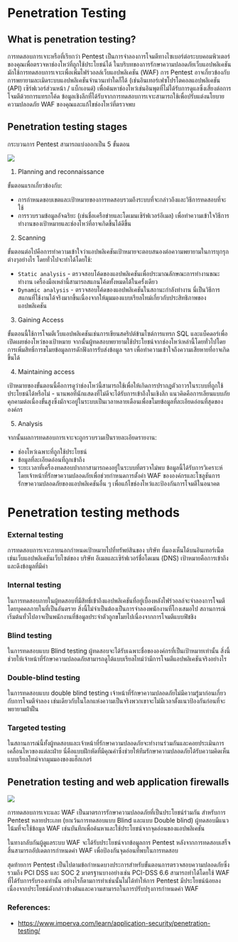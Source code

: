 # Penetration Testing

## What is penetration testing?

การทดสอบการเจาะหรือที่เรียกว่า Pentest เป็นการจำลองการโจมตีทางไซเบอร์ต่อระบบคอมพิวเตอร์ของคุณเพื่อตรวจหาช่องโหว่ที่ถูกใช้ประโยชน์ได้ ในบริบทของการรักษาความปลอดภัยเว็บแอปพลิเคชันมักใช้การทดสอบการเจาะเพื่อเพิ่มไฟร์วอลล์เว็บแอปพลิเคชัน (WAF)
การ Pentest อาจเกี่ยวข้องกับการพยายามละเมิดระบบแอปพลิเคชันจำนวนเท่าใดก็ได้ (เช่นอินเทอร์เฟซโปรโตคอลแอปพลิเคชัน (API) เซิร์ฟเวอร์ส่วนหน้า / แบ็กเอนด์) เพื่อค้นหาช่องโหว่เช่นอินพุตที่ไม่ได้รับการดูแลซึ่งเสี่ยงต่อการโจมตีด้วยการแทรกโค้ด
ข้อมูลเชิงลึกที่ได้รับจากการทดสอบการเจาะสามารถใช้เพื่อปรับแต่งนโยบายความปลอดภัย WAF ของคุณและแก้ไขช่องโหว่ที่ตรวจพบ

## Penetration testing stages

กระบวนการ Pentest สามารถแบ่งออกเป็น 5 ขั้นตอน

![](https://www.imperva.com/learn/wp-content/uploads/sites/13/2019/01/pen-testing.jpg)

1. Planning and reconnaissance

ขั้นตอนแรกเกี่ยวข้องกับ:
- การกำหนดขอบเขตและเป้าหมายของการทดสอบรวมถึงระบบที่จะกล่าวถึงและวิธีการทดสอบที่จะใช้
- การรวบรวมข้อมูลอัจฉริยะ (เช่นชื่อเครือข่ายและโดเมนเซิร์ฟเวอร์อีเมล) เพื่อทำความเข้าใจวิธีการทำงานของเป้าหมายและช่องโหว่ที่อาจเกิดขึ้นได้ดีขึ้น

2. Scanning

ขั้นตอนต่อไปคือการทำความเข้าใจว่าแอปพลิเคชันเป้าหมายจะตอบสนองต่อความพยายามในการบุกรุกต่างๆอย่างไร โดยทั่วไปจะทำได้โดยใช้:
- `Static analysis` - ตรวจสอบโค้ดของแอปพลิเคชันเพื่อประมาณลักษณะการทำงานขณะทำงาน เครื่องมือเหล่านี้สามารถสแกนโค้ดทั้งหมดได้ในครั้งเดียว
- `Dynamic analysis` - ตรวจสอบโค้ดของแอปพลิเคชันในสถานะกำลังทำงาน นี่เป็นวิธีการสแกนที่ใช้งานได้จริงมากขึ้นเนื่องจากให้มุมมองแบบเรียลไทม์เกี่ยวกับประสิทธิภาพของแอปพลิเคชัน

3. Gaining Access

ขั้นตอนนี้ใช้การโจมตีเว็บแอปพลิเคชันเช่นการเขียนสคริปต์ข้ามไซต์การแทรก SQL และแบ็คดอร์เพื่อเปิดเผยช่องโหว่ของเป้าหมาย จากนั้นผู้ทดสอบพยายามใช้ประโยชน์จากช่องโหว่เหล่านี้โดยทั่วไปโดยการเพิ่มสิทธิ์การขโมยข้อมูลการดักฟังการรับส่งข้อมูล ฯลฯ เพื่อทำความเข้าใจถึงความเสียหายที่อาจเกิดขึ้นได้

4. Maintaining access

เป้าหมายของขั้นตอนนี้คือการดูว่าช่องโหว่นี้สามารถใช้เพื่อให้เกิดการปรากฏตัวถาวรในระบบที่ถูกใช้ประโยชน์ได้หรือไม่ - นานพอที่นักแสดงที่ไม่ดีจะได้รับการเข้าถึงในเชิงลึก แนวคิดคือการเลียนแบบภัยคุกคามต่อเนื่องขั้นสูงซึ่งมักจะอยู่ในระบบเป็นเวลาหลายเดือนเพื่อขโมยข้อมูลที่ละเอียดอ่อนที่สุดขององค์กร

5. Analysis

จากนั้นผลการทดสอบการเจาะจะถูกรวบรวมเป็นรายละเอียดรายงาน:
- ช่องโหว่เฉพาะที่ถูกใช้ประโยชน์
- ข้อมูลที่ละเอียดอ่อนที่ถูกเข้าถึง
- ระยะเวลาที่เครื่องทดสอบปากกาสามารถคงอยู่ในระบบที่ตรวจไม่พบ
ข้อมูลนี้ได้รับการวิเคราะห์โดยเจ้าหน้าที่รักษาความปลอดภัยเพื่อช่วยกำหนดการตั้งค่า WAF ขององค์กรและโซลูชันการรักษาความปลอดภัยของแอปพลิเคชันอื่น ๆ เพื่อแก้ไขช่องโหว่และป้องกันการโจมตีในอนาคต

# Penetration testing methods

### External testing
การทดสอบการเจาะภายนอกกำหนดเป้าหมายไปที่ทรัพย์สินของ บริษัท ที่มองเห็นได้บนอินเทอร์เน็ตเช่นเว็บแอปพลิเคชันเว็บไซต์ของ บริษัท อีเมลและเซิร์ฟเวอร์ชื่อโดเมน (DNS) เป้าหมายคือการเข้าถึงและดึงข้อมูลที่มีค่า

### Internal testing
ในการทดสอบภายในผู้ทดสอบที่มีสิทธิ์เข้าถึงแอปพลิเคชันที่อยู่เบื้องหลังไฟร์วอลล์จะจำลองการโจมตีโดยบุคคลภายในที่เป็นอันตราย สิ่งนี้ไม่จำเป็นต้องเป็นการจำลองพนักงานที่โกงเสมอไป สถานการณ์เริ่มต้นทั่วไปอาจเป็นพนักงานที่ข้อมูลประจำตัวถูกขโมยไปเนื่องจากการโจมตีแบบฟิชชิง

### Blind testing
ในการทดสอบแบบ Blind testing ผู้ทดสอบจะได้รับเฉพาะชื่อขององค์กรที่เป็นเป้าหมายเท่านั้น สิ่งนี้ช่วยให้เจ้าหน้าที่รักษาความปลอดภัยสามารถดูได้แบบเรียลไทม์ว่ามีการโจมตีแอปพลิเคชันจริงอย่างไร

### Double-blind testing
ในการทดสอบแบบ double blind testing เจ้าหน้าที่รักษาความปลอดภัยไม่มีความรู้มาก่อนเกี่ยวกับการโจมตีจำลอง เช่นเดียวกับในโลกแห่งความเป็นจริงพวกเขาจะไม่มีเวลาตั้งแนวป้องกันก่อนที่จะพยายามฝ่าฝืน

### Targeted testing
ในสถานการณ์นี้ทั้งผู้ทดสอบและเจ้าหน้าที่รักษาความปลอดภัยจะทำงานร่วมกันและคอยประเมินการเคลื่อนไหวของแต่ละฝ่าย นี่คือแบบฝึกหัดที่มีคุณค่าซึ่งช่วยให้ทีมรักษาความปลอดภัยได้รับความคิดเห็นแบบเรียลไทม์จากมุมมองของแฮ็กเกอร์

## Penetration testing and web application firewalls

![](https://miro.medium.com/max/4096/1*JpeuClKZ6J63gY8tMJrKyA.png)

การทดสอบการเจาะและ WAF เป็นมาตรการรักษาความปลอดภัยที่เป็นประโยชน์ร่วมกัน
สำหรับการ Pentest หลายประเภท (ยกเว้นการทดสอบแบบ Blind และแบบ Double blind) ผู้ทดสอบมีแนวโน้มที่จะใช้ข้อมูล WAF เช่นบันทึกเพื่อค้นหาและใช้ประโยชน์จากจุดอ่อนของแอปพลิเคชัน

ในทางกลับกันผู้ดูแลระบบ WAF จะได้รับประโยชน์จากข้อมูลการ Pentest หลังจากการทดสอบเสร็จสิ้นสามารถอัปเดตการกำหนดค่า WAF เพื่อป้องกันจุดอ่อนที่พบในการทดสอบ

สุดท้ายการ Pentest เป็นไปตามข้อกำหนดบางประการสำหรับขั้นตอนการตรวจสอบความปลอดภัยซึ่งรวมถึง PCI DSS และ SOC 2 มาตรฐานบางอย่างเช่น PCI-DSS 6.6 สามารถทำได้โดยใช้ WAF ที่ได้รับการรับรองเท่านั้น อย่างไรก็ตามการทำเช่นนั้นไม่ได้ทำให้การ Pentest มีประโยชน์น้อยลงเนื่องจากประโยชน์ดังกล่าวข้างต้นและความสามารถในการปรับปรุงการกำหนดค่า WAF

### References:

- https://www.imperva.com/learn/application-security/penetration-testing/
